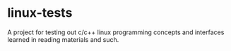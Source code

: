 # linux-tests
A project for testing out c/c++ linux programming concepts and interfaces learned in reading materials and such.
